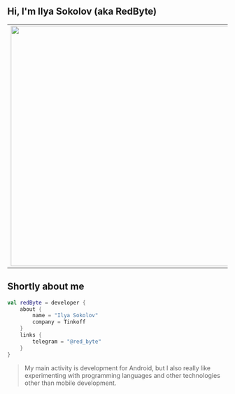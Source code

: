 ## Hi, I'm Ilya Sokolov (aka RedByte)

<p align="center">
  <table>
  <tr>
      <td>
        <img 
             width="550px" 
             align="left" 
             src="https://github-readme-stats.vercel.app/api/top-langs/?username=i-redbyte&langs_count=12&layout=compact&theme=tokyonight"/>
    </td>
      <td>
        <img 
             width="550px" 
             src="https://github-readme-stats.vercel.app/api?username=i-redbyte&count_private=true&theme=tokyonight" />
    </td>
  </tr>   
</table>
</p>

## Shortly about me

```kotlin
val redByte = developer {
    about {
        name = "Ilya Sokolov"
        company = Tinkoff
    }
    links {
        telegram = "@red_byte"
    }
}
```

>My main activity is development for Android, but I also really like experimenting with programming languages and other technologies other than mobile development.

